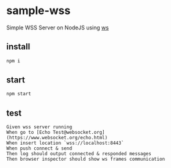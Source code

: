 # sample-wss

Simple WSS Server on NodeJS using [ws](https://www.npmjs.com/package/ws)

## install

```bash
npm i
```

## start

```bash
npm start
```

## test

```gherkin
Given wss server running
When go to [Echo Test@websocket.org](https://www.websocket.org/echo.html)
When insert location `wss://localhost:8443`
When push connect & send
Then log should output connected & responded messages
Then browser inspector should show ws frames communication
```
